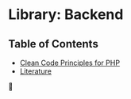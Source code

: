 # Library: Backend

## Table of Contents

- [Clean Code Principles for PHP](clean-code-php.md)
- [Literature](literature.md)

🦄
